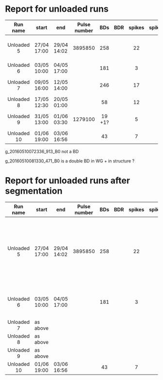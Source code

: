 # Report for unloaded runs

|  Run name  | start       | end         | Pulse number | BDs      | BDR      | spikes | spikes_clusters | Notes |
|:----------:|-------------|-------------|:------------:|:--------:|:--------:|:------:|:---------------:|:------:|
| Unloaded 5 | 27/04 17:00 | 29/04 14:02 |  3895850     |  258     |    |  22    |        26       |  Lowered inc_ref_thr to 0.41 from 0.48 just for this run. 7 BDs removed manually (metric fail)|
| Unloaded 6 | 03/05 10:00 | 04/05 17:00 | |  181    | |   3    |        9     |  4 BDs removed manually (metric fail)|
| Unloaded 7 | 09/05 16:00 | 12/05 14:00 | |  246     | |  17    |     11       | 1 not a BD, 2 metric fail, g_20160510081330_471_B0 is strange  |
| Unloaded 8 | 17/05 12:30 | 20/05 01:00 | | 58       | | 12    |   10            | 1 fake BD g_20160518083421_185         |
| Unloaded 9 | 31/05 13:00 | 01/06 03:30 | 1279100 | 19 +1?   | |  5    |  8              |  not sure if g_20160501012703 is a BD or not |
| Unloaded 10| 01/06 19:00 | 03/06 16:56 | | 43       | |  7    | 8              |    |



g_20160510072336_913_B0 not a BD

g_20160510081330_471_B0 is a double BD in WG + in structure ?


# Report for unloaded runs after segmentation

|  Run name  | start       | end         | Pulse number | BDs      | BDR      | spikes | spikes_clusters | Notes |
|:----------:|-------------|-------------|:------------:|:--------:|:--------:|:------:|:---------------:|:------:|
| Unloaded 5 | 27/04 17:00 | 29/04 14:02 |  3895850     |  258     |    |  22    |        26       |  Lowered inc_ref_thr to 0.41 from 0.48 just for this run. 7 BDs removed manually (metric fail)|
| Unloaded 6 | 03/05 10:00 | 04/05 17:00 | |  181    | |   3    |        9     |  4 BDs removed manually (metric fail)|
| Unloaded 7 | as above |
| Unloaded 8 | as above|
| Unloaded 9 | as above|
| Unloaded 10| 01/06 19:00 | 03/06 16:56 | | 43       | |  7    | 8              |    |
